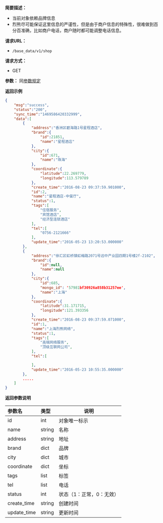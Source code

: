 **简要描述：**

- 当前对象依赖品牌信息
- 烈熊尽可能保证这里信息的严谨性，但是由于商户信息的特殊性，很难做到百分百准确，比如商户电话，商户随时都可能调整电话信息。

**请求URL：**
- `/base_data/v1/shop`

**请求方式：**
- GET

**参数：**
同[参数规定](http://doc.liexiong.cc/#/%E6%8E%A5%E5%8F%A3%E8%A7%84%E5%88%99/%E5%8F%82%E6%95%B0%E8%A7%84%E5%AE%9A)

 **返回示例**

```json
{
    "msg":"success",
    "status":"200",
    "sync_time":"1469586420332999",
    "data":[
        {
            "address":"香洲区碧海路1号星程酒店",
            "brand":{
                "id":21851,
                "name":"星程酒店"
            },
            "city":{
                "id":671,
                "name":"珠海"
            },
            "coordinate":{
                "latitude":22.269779,
                "longitude":113.579789
            },
            "create_time":"2016-08-23 09:37:59.901000",
            "id":2,
            "name":"星程酒店-中餐厅",
            "status":1,
            "tags":[
                "住宿服务",
                "宾馆酒店",
                "经济型连锁酒店"
            ],
            "tel":[
                "0756-2121666"
            ],
            "update_time":"2016-05-23 13:20:53.000000"
        },
        {
            "address":"徐汇区虹桥镇虹梅路2071号远中产业园四期1号楼2f-2102",
            "brand":{
                "id":null,
                "name":null
            },
            "city":{
                "id":685,
				"mongo_id": '57981bf30926a858b31257ee',
                "name":"上海"
            },
            "coordinate":{
                "latitude":31.171715,
                "longitude":121.393356
            },
            "create_time":"2016-08-23 09:37:59.071000",
            "id":1,
            "name":"上海烈熊网络",
            "status":1,
            "tags":[
                "高端网络服务",
                "顶级互联网公司",
            ],
            "tel":[

            ],
            "update_time":"2016-05-23 10:55:35.000000"
        },
        .....
    ]
}
```

 **返回参数说明** 

|参数名|类型|说明|
|:-----  |:-----|-----                           |
|id |int   |对象唯一标示  |
|name |string   |名称  |
|address|string|地址|
|brand |dict   |品牌  |
|city |dict   |城市  |
|coordinate|dict|坐标|
|tags| list|标签|
|tel|list|电话|
|status|int|状态（1：正常，0：无效）|
|create_time|string|创建时间|
|update_time|string|更新时间|
